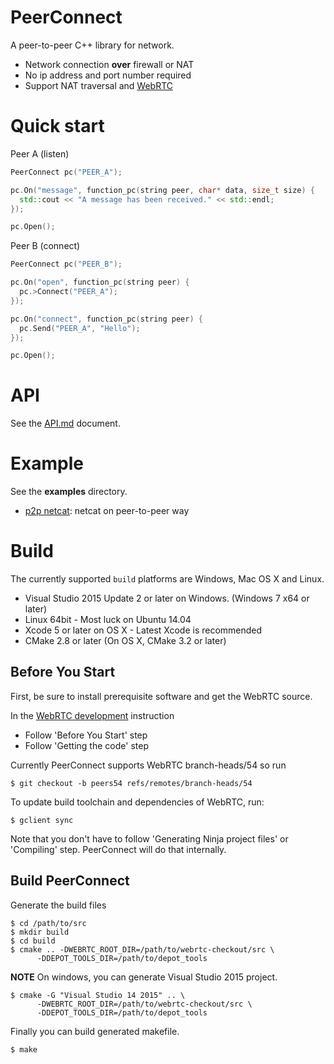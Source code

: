 # PeerConnect

A peer-to-peer C++ library for network.

- Network connection **over** firewall or NAT
- No ip address and port number required
- Support NAT traversal and [WebRTC](https://webrtc.org)


# Quick start
Peer A (listen)
```c++
PeerConnect pc("PEER_A");

pc.On("message", function_pc(string peer, char* data, size_t size) {
  std::cout << "A message has been received." << std::endl;
});

pc.Open();
```

Peer B (connect)
```c++
PeerConnect pc("PEER_B");

pc.On("open", function_pc(string peer) {
  pc.>Connect("PEER_A");
});

pc.On("connect", function_pc(string peer) {
  pc.Send("PEER_A", "Hello");
});

pc.Open();
```

# API

See the [API.md](API.md) document.

# Example

See the **examples** directory.

* [p2p netcat](https://github.com/peersio/peerconnect/tree/master/examples/p2p_netcat): netcat on peer-to-peer way


# Build

The currently supported `build` platforms are Windows, Mac OS X and Linux.
* Visual Studio 2015 Update 2 or later on Windows. (Windows 7 x64 or later)
* Linux 64bit - Most luck on Ubuntu 14.04
* Xcode 5 or later on OS X - Latest Xcode is recommended
* CMake 2.8 or later (On OS X, CMake 3.2 or later)


## Before You Start

First, be sure to install prerequisite software and get the WebRTC source.

In the [WebRTC development](https://webrtc.org/native-code/development/) instruction

* Follow 'Before You Start' step
* Follow 'Getting the code' step

Currently PeerConnect supports WebRTC branch-heads/54 so run

```
$ git checkout -b peers54 refs/remotes/branch-heads/54
```

To update build toolchain and dependencies of WebRTC, run:
```
$ gclient sync
```

Note that you don't have to follow 'Generating Ninja project files' or 'Compiling' step. PeerConnect will do that internally.


## Build PeerConnect

Generate the build files
```
$ cd /path/to/src
$ mkdir build
$ cd build
$ cmake .. -DWEBRTC_ROOT_DIR=/path/to/webrtc-checkout/src \
      -DDEPOT_TOOLS_DIR=/path/to/depot_tools
```
**NOTE** On windows, you can generate Visual Studio 2015 project.
```
$ cmake -G "Visual Studio 14 2015" .. \
      -DWEBRTC_ROOT_DIR=/path/to/webrtc-checkout/src \
      -DDEPOT_TOOLS_DIR=/path/to/depot_tools
```
Finally you can build generated makefile.
```
$ make
```